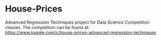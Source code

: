# House-Prices

Advanced Regression Techniques project for Data Science Competition classes. The competition can be found at: https://www.kaggle.com/c/house-prices-advanced-regression-techniques
